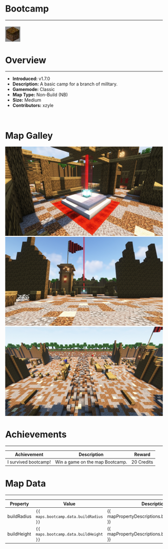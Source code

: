 <!-- replace _map_ with the actual map name -->
<!-- change gamemode type for the Map data description  -->
# Bootcamp

***

#### ![bootcampicon](../assets/maps/bootcamp/bootcamp-icon.jpg)

# Overview
***
- **Introduced:** v1.7.0
- **Description:** A basic camp for a branch of milltary. 
- **Gamemode:** Classic
- **Map Type:** Non-Build (NB)
- **Size:** Medium
- **Contributors:** xzyle

<br />  

# Map Galley
![Bootcamp - Beacon](../assets/maps/bootcamp/bootcamp-beacon.jpg '')
![Bootcamp - Base](../assets/maps/bootcamp/bootcamp-base.jpg '')
![Bootcamp - Middle](../assets/maps/bootcamp/bootcamp-middle.jpg '')

# Achievements
***

| Achievement | Description | Reward |
| ----- | ----- | ------ |
| I survived bootcamp! | Win a game on the map Bootcamp. | 20 Credits |



# Map Data
***

| Property | Value | Description |
| ----------- | ----------- | ------ |
| buildRadius |`{{ maps.bootcamp.data.buildRadius }}`| {{ mapPropertyDescriptions.buildRadius.classic }} |
| buildHeight |`{{ maps.bootcamp.data.buildHeight }}`| {{ mapPropertyDescriptions.buildHeight.classic }} |